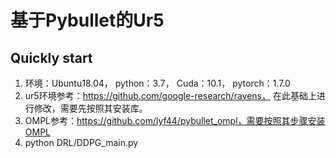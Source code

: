 # 基于Pybullet的Ur5
## Quickly start
1. 环境：Ubuntu18.04， python：3.7， Cuda：10.1， pytorch：1.7.0
2. ur5环境参考：https://github.com/google-research/ravens， 在此基础上进行修改，需要先按照其安装库。
3. OMPL参考：https://github.com/lyf44/pybullet_ompl，需要按照其步骤安装OMPL
4. python DRL/DDPG_main.py
